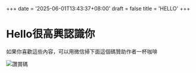 +++
date = '2025-06-01T13:43:37+08:00'
draft = false
title = 'HELLO'
+++

# Hello很高興認識你
如果你喜歡這些內容，可以用微信掃下面這個碼贊助作者一杯咖啡
<!--more-->

![讚賞碼](/image/mm_reward_qrcode_1748756839642.png)
